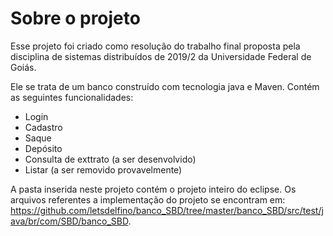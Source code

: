 # Sobre o projeto

Esse projeto foi criado como resolução do trabalho final proposta pela disciplina de sistemas distribuídos de 2019/2 da Universidade Federal de Goiás. 

Ele se trata de um banco construído com tecnologia java e Maven. Contém as seguintes funcionalidades:

* Login
* Cadastro
* Saque
* Depósito
* Consulta de exttrato (a ser desenvolvido)
* Listar (a ser removido provavelmente)

A pasta inserida neste projeto contém o projeto inteiro do eclipse. Os arquivos referentes a implementação do projeto se encontram em: https://github.com/letsdelfino/banco_SBD/tree/master/banco_SBD/src/test/java/br/com/SBD/banco_SBD.
